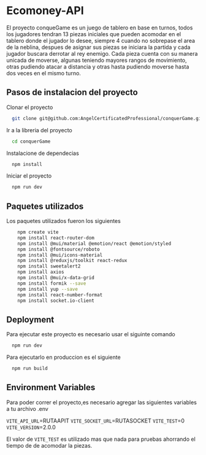 
# Ecomoney-API

El proyecto conqueGame es un juego de tablero en base en turnos, todos los jugadores tendran 13 piezas iniciales que pueden acomodar en el tablero donde el jugador lo desee, siempre 4 cuando no sobrepase el area de la neblina, despues de asignar sus piezas se iniciara la partida y cada jugador buscara derrotar al rey enemigo.
Cada pieza cuenta con su manera unicada de moverse, algunas teniendo mayores rangos de movimiento, otras pudiendo atacar a distancia y otras hasta pudiendo moverse hasta dos veces en el mismo turno.

## Pasos de instalacion del proyecto

Clonar el proyecto

```bash
  git clone git@github.com:AngelCertificatedProfessional/conquerGame.git
```

Ir a la libreria del proyecto

```bash
  cd conquerGame
```

Instalacione de dependecias

```bash
  npm install
```

Iniciar el proyecto

```bash
  npm run dev
```


## Paquetes utilizados

Los paquetes utilizados fueron los siguientes

```bash
    npm create vite
    npm install react-router-dom
    npm install @mui/material @emotion/react @emotion/styled
    npm install @fontsource/roboto
    npm install @mui/icons-material
    npm install @reduxjs/toolkit react-redux
    npm install sweetalert2
    npm install axios
    npm install @mui/x-data-grid
    npm install formik --save
    npm install yup --save
    npm install react-number-format
    npm install socket.io-client
```
## Deployment

Para ejecutar este proyecto es necesario usar el siguinte comando

```bash
  npm run dev
```
Para ejecutarlo en produccion es el siguiente

```bash
  npm run build
```

## Environment Variables

Para poder correr el proyecto,es necesario agregar las siguientes variables a tu archivo .env

`VITE_API_URL`=RUTAAPIT
`VITE_SOCKET_URL`=RUTASOCKET
`VITE_TEST`=0
`VITE_VERSION`=2.0.0

El valor de `VITE_TEST` es utilizado mas que nada para pruebas ahorrando el tiempo de de acomodar la piezas. 